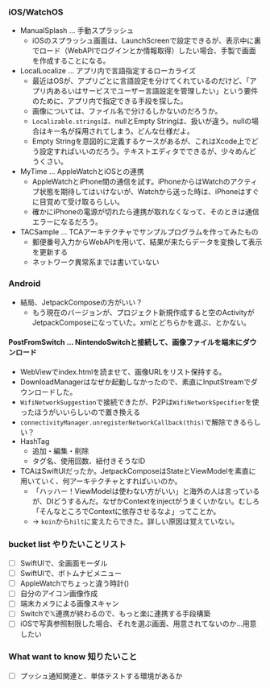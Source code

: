 ### iOS/WatchOS
* ManualSplash ... 手動スプラッシュ
  * iOSのスプラッシュ画面は、LaunchScreenで設定できるが、表示中に裏でロード（WebAPIでログインとか情報取得）したい場合、手製で画面を作成することになる。
* LocalLocalize ... アプリ内で言語指定するローカライズ
  * 最近はOSが、アプリごとに言語設定を分けてくれているのだけど、「アプリ内あるいはサービスでユーザー言語設定を管理したい」という要件のために、アプリ内で指定できる手段を探した。
  * 画像については、ファイル名で分けるしかないのだろうか。
  * `Localizable.strings`は、nullとEmpty Stringは、扱いが違う。nullの場合はキー名が採用されてしまう。どんな仕様だよ。
  * Empty Stringを意図的に定義するケースがあるが、これはXcode上でどう設定すればいいのだろう。テキストエディタでできるが、少々めんどうくさい。
* MyTime ... AppleWatchとiOSとの連携
  * AppleWatchとiPhone間の通信を試す。iPhoneからはWatchのアクティブ状態を期待してはいけないが、Watchから送った時は、iPhoneはすぐに目覚めて受け取るらしい。
  * 確かにiPhoneの電源が切れたら連携が取れなくなって、そのときは通信エラーになるだろう。
* TACSample ... TCAアーキテクチャでサンプルプログラムを作ってみたもの
  * 郵便番号入力からWebAPIを用いて、結果が来たらデータを変換して表示を更新する
  * ネットワーク異常系までは書いていない
  
### Android
* 結局、JetpackComposeの方がいい？
  * もう現在のバージョンが、プロジェクト新規作成すると空のActivityがJetpackComposeになっていた。xmlとどちらかを選ぶ、とかない。

#### PostFromSwitch ... NintendoSwitchと接続して、画像ファイルを端末にダウンロード
* WebViewでindex.htmlを読ませて、画像URLをリスト保持する。
* DownloadManagerはなぜか起動しなかったので、素直にInputStreamでダウンロードした。
* `WifiNetworkSuggestion`で接続できたが、P2Pは`WifiNetworkSpecifier`を使ったほうがいいらしいので置き換える
* `connectivityManager.unregisterNetworkCallback(this)`で解除できるらしい？
* HashTag
  * 追加・編集・削除
  * タグ名、使用回数、紐付きそうなID
* TCAはSwiftUIだったか。JetpackComposeはStateとViewModelを素直に用いていく、何アーキテクチャとすればいいのか。
  * 「ハッハー！ViewModelは使わない方がいい」と海外の人は言っているが、DIどうするんだ。なぜかContextをinjectがうまくいかない。むしろ「そんなところでContextに依存させるなよ」ってことか。
  * -> `koin`から`hilt`に変えたらできた。詳しい原因は覚えていない。

### bucket list やりたいことリスト
* [ ] SwiftUIで、全画面モーダル
* [ ] SwiftUIで、ボトムナビメニュー
* [ ] AppleWatchでちょっと違う時計()
* [ ] 自分のアイコン画像作成
* [ ] 端末カメラによる画像スキャン
* [ ] Switchで𝕏連携が終わるので、もっと楽に連携する手段構築
* [ ] iOSで写真参照制限した場合、それを選ぶ画面、用意されてないのか…用意したい

### What want to know 知りたいこと
* [ ] プッシュ通知関連と、単体テストする環境があるか
